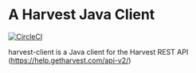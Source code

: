 # A Harvest Java Client

[![CircleCI](https://circleci.com/gh/3AP-AG/harvest-client.svg?style=svg)](https://circleci.com/gh/3AP-AG/harvest-client)

harvest-client is a Java client for the Harvest REST API (https://help.getharvest.com/api-v2/)

